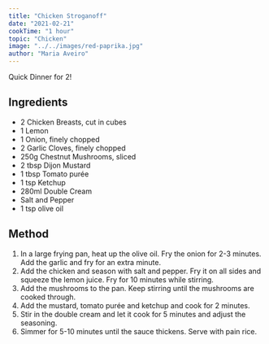 ```yaml
---
title: "Chicken Stroganoff"
date: "2021-02-21"
cookTime: "1 hour"
topic: "Chicken"
image: "../../images/red-paprika.jpg"
author: "Maria Aveiro"
---
```


Quick Dinner for 2!

## Ingredients

- 2 Chicken Breasts, cut in cubes
- 1 Lemon
- 1 Onion, finely chopped
- 2 Garlic Cloves, finely chopped
- 250g Chestnut Mushrooms, sliced
- 2 tbsp Dijon Mustard
- 1 tbsp Tomato purée
- 1 tsp Ketchup
- 280ml Double Cream
- Salt and Pepper
- 1 tsp olive oil

## Method

1. In a large frying pan, heat up the olive oil. Fry the onion for 2-3 minutes. Add the garlic and fry for an extra minute.
2. Add the chicken and season with salt and pepper. Fry it on all sides and squeeze the lemon juice. Fry for 10 minutes while stirring.
3. Add the mushrooms to the pan. Keep stirring until the mushrooms are cooked through.
4. Add the mustard, tomato purée and ketchup and cook for 2 minutes.
5. Stir in the double cream and let it cook for 5 minutes and adjust the seasoning.
6. Simmer for 5-10 minutes until the sauce thickens. Serve with pain rice.
